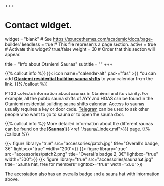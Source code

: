 +++
# Contact widget.
widget = "blank"  # See https://sourcethemes.com/academic/docs/page-builder/
headless = true  # This file represents a page section.
active = true  # Activate this widget? true/false
weight = 30  # Order that this section will appear.

title = "Info about Otaniemi Saunas"
subtitle = ""
+++

{{% callout info %}}
{{< icon name="calendar-alt" pack="fas" >}} You can add [**Otaniemi residential building sauna shifts**](https://calendar.google.com/calendar/embed?src=jpv0nr25o8389bl3mao4q3hb9s%40group.calendar.google.com) to your calendar from the link.
{{% /callout %}}

PTSS collects information about saunas in Otaniemi and its vicinity. For example, all the public sauna shifts of AYY and HOAS can be found in the Otaniemi residential building sauna shifts calendar. Access to saunas usually requires a key or door code. [Telegram](https://t.me/PTSSry) can be used to ask other people who want to go to sauna or to open the sauna door.

{{% callout info %}}
More detailed information about the different saunas can be found on the [**Saunas**]({{<ref "/sauna/_index.md">}}) page.
{{% /callout %}}

<div class="col-12 row text-center">
{{< figure library="true" src="accessories/patch.jpg" title="Overall's badge, 3€" lightbox="true" width="200">}}
{{< figure library="true" src="accessories/patch2.png" title="Overall's badge 2, 3€" lightbox="true" width="200">}}
{{< figure library="true" src="accessories/saunahat.jpg" title="Sauna hat, free for members" lightbox="true" width="200">}}
</div>

The accosiation also has an overalls badge and a sauna hat with information above.
